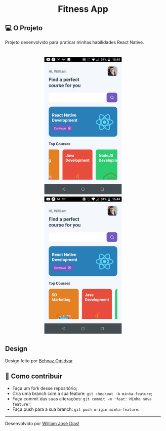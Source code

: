 <h1 align="center">Fitness App</h1>

## 💻 O Projeto
Projeto desenvolvido para praticar minhas habilidades React Native.

<h1 align="center" class="teste">
  <img src="./images/img1.jpeg" width=250/>
  <img src="./images/img2.jpeg" width=250/>
</h1>


## Design
Design feito por [Behnaz Omidvar](https://dribbble.com/shots/9651346-Personal-Training-App/attachments/1679827?mode=media) 

## 🤔 Como contribuir

- Faça um fork desse repositório;
- Cria uma branch com a sua feature: `git checkout -b minha-feature`;
- Faça commit das suas alterações: `git commit -m 'feat: Minha nova feature'`;
- Faça push para a sua branch: `git push origin minha-feature`.

---

Desenvolvido por [William José Dias!](https://github.com/WilliamWJD)